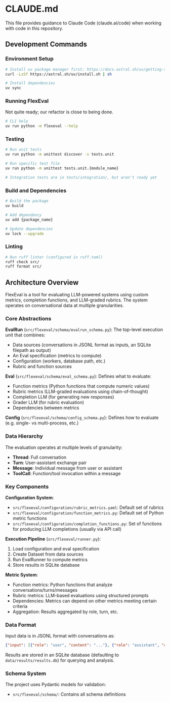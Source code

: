 # CLAUDE.md

This file provides guidance to Claude Code (claude.ai/code) when working with code in this repository.

## Development Commands

### Environment Setup
```bash
# Install uv package manager first: https://docs.astral.sh/uv/getting-started/installation/
curl -LsSf https://astral.sh/uv/install.sh | sh

# Install dependencies
uv sync
```

### Running FlexEval

Not quite ready; our refactor is close to being done.

```bash
# CLI help
uv run python -m flexeval --help
```

### Testing
```bash
# Run unit tests
uv run python -m unittest discover -s tests.unit

# Run specific test file
uv run python -m unittest tests.unit.{module_name}

# Integration tests are in tests/integration/, but aren't ready yet
```

### Build and Dependencies
```bash
# Build the package
uv build

# Add dependency
uv add {package_name}

# Update dependencies
uv lock --upgrade
```

### Linting
```bash
# Run ruff linter (configured in ruff.toml)
ruff check src/
ruff format src/
```

## Architecture Overview

FlexEval is a tool for evaluating LLM-powered systems using custom metrics, completion functions, and LLM-graded rubrics. The system operates on conversational data at multiple granularities.

### Core Abstractions

**EvalRun** (`src/flexeval/schema/evalrun_schema.py`): The top-level execution unit that combines:
- Data sources (conversations in JSONL format as inputs, an SQLite filepath as output)
- An Eval specification (metrics to compute)
- Configuration (workers, database path, etc.)
- Rubric and function sources

**Eval** (`src/flexeval/schema/eval_schema.py`): Defines what to evaluate:
- Function metrics (Python functions that compute numeric values)
- Rubric metrics (LLM-graded evaluations using chain-of-thought)
- Completion LLM (for generating new responses)
- Grader LLM (for rubric evaluation)
- Dependencies between metrics

**Config** (`src/flexeval/schema/config_schema.py`): Defines how to evaluate (e.g. single- vs multi-process, etc.)

### Data Hierarchy
The evaluation operates at multiple levels of granularity:
- **Thread**: Full conversation
- **Turn**: User-assistant exchange pair  
- **Message**: Individual message from user or assistant
- **ToolCall**: Function/tool invocation within a message

### Key Components

**Configuration System**:
- `src/flexeval/configuration/rubric_metrics.yaml`: Default set of rubrics
- `src/flexeval/configuration/function_metrics.py`: Default set of Python metric functions
- `src/flexeval/configuration/completion_functions.py`: Set of functions for producing LLM completions (usually via API call)

**Execution Pipeline** (`src/flexeval/runner.py`):
1. Load configuration and eval specification
2. Create Dataset from data sources
3. Run EvalRunner to compute metrics
4. Store results in SQLite database

**Metric System**:
- Function metrics: Python functions that analyze conversations/turns/messages
- Rubric metrics: LLM-based evaluations using structured prompts
- Dependencies: Metrics can depend on other metrics meeting certain criteria
- Aggregation: Results aggregated by role, turn, etc.

### Data Format

Input data is in JSONL format with conversations as:
```json
{"input": [{"role": "user", "content": "..."}, {"role": "assistant", "content": "..."}]}
```

Results are stored in an SQLite database (defaulting to `data/results/results.db`) for querying and analysis.

### Schema System

The project uses Pydantic models for validation:
- `src/flexeval/schema/`: Contains all schema definitions
